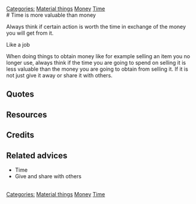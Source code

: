 [Categories:](../Categories/index.md) [Material things](../Categories/Material%20things.md) [Money](../Categories/Money.md) [Time](../Categories/Time.md)<br># Time is more valuable than money

Always think if certain action is worth the time in exchange of the money you will get from it. 

Like a job

When doing things to obtain money like for example selling an item you no longer use, always think if the time you are going to spend on selling it is less valuable than the money you are going to obtain from selling it. If it is not just give it away or share it with others. 



## Quotes

## Resources

## Credits

## Related advices

- Time
- Give and share with others


<br>[Categories:](../Categories/index.md) [Material things](../Categories/Material%20things.md) [Money](../Categories/Money.md) [Time](../Categories/Time.md)